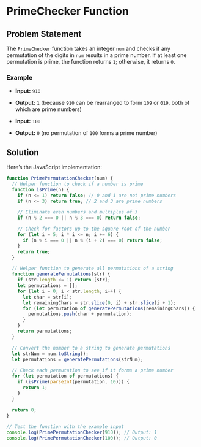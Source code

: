 # PrimeChecker Function

## Problem Statement

The `PrimeChecker` function takes an integer `num` and checks if any permutation of the digits in `num` results in a prime number. If at least one permutation is prime, the function returns `1`; otherwise, it returns `0`.

### Example

- **Input:** `910`
- **Output:** `1` (because `910` can be rearranged to form `109` or `019`, both of which are prime numbers)

- **Input:** `100`
- **Output:** `0` (no permutation of `100` forms a prime number)

## Solution

Here’s the JavaScript implementation:

```javascript
function PrimePermutationChecker(num) {
  // Helper function to check if a number is prime
  function isPrime(n) {
    if (n <= 1) return false; // 0 and 1 are not prime numbers
    if (n <= 3) return true; // 2 and 3 are prime numbers

    // Eliminate even numbers and multiples of 3
    if (n % 2 === 0 || n % 3 === 0) return false;

    // Check for factors up to the square root of the number
    for (let i = 5; i * i <= n; i += 6) {
      if (n % i === 0 || n % (i + 2) === 0) return false;
    }
    return true;
  }

  // Helper function to generate all permutations of a string
  function generatePermutations(str) {
    if (str.length <= 1) return [str];
    let permutations = [];
    for (let i = 0; i < str.length; i++) {
      let char = str[i];
      let remainingChars = str.slice(0, i) + str.slice(i + 1);
      for (let permutation of generatePermutations(remainingChars)) {
        permutations.push(char + permutation);
      }
    }
    return permutations;
  }

  // Convert the number to a string to generate permutations
  let strNum = num.toString();
  let permutations = generatePermutations(strNum);

  // Check each permutation to see if it forms a prime number
  for (let permutation of permutations) {
    if (isPrime(parseInt(permutation, 10))) {
      return 1;
    }
  }

  return 0;
}

// Test the function with the example input
console.log(PrimePermutationChecker(910)); // Output: 1
console.log(PrimePermutationChecker(100)); // Output: 0
```
